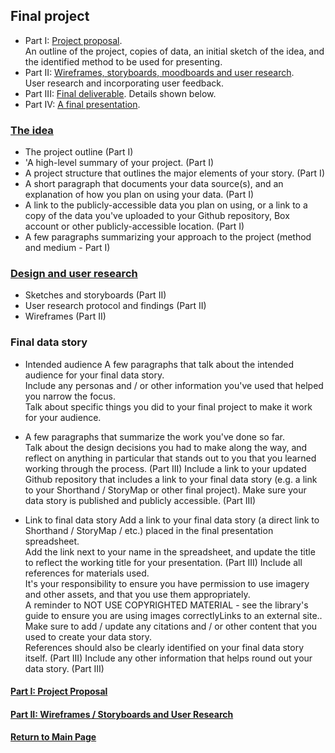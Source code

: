 ## Final project

- Part I: [Project proposal](final_project_JiadiLi.md).  
    An outline of the project, copies of data, an initial sketch of the idea, and the identified method to be used for presenting. 
- Part II: [Wireframes, storyboards, moodboards and user research](final_project_JiadiLi2.md).  
    User research and incorporating user feedback. 
- Part III: [Final deliverable](final_project_JiadiLi3.md).
    Details shown below.
- Part IV: [A final presentation](https://preview.shorthand.com/mtPjUhAjj6kEwUw0). 

### [The idea](final_project_JiadiLi.md)

- The project outline (Part I)
- 'A high-level summary of your project.  (Part I)
- A project structure that outlines the major elements of your story. (Part I)
- A short paragraph that documents your data source(s), and an explanation of how you plan on using your data. (Part I)
- A link to the publicly-accessible data you plan on using, or a link to a copy of the data you've uploaded to your Github repository, Box account or other publicly-accessible location. (Part I)
- A few paragraphs summarizing your approach to the project (method and medium - Part I)

### [Design and user research](final_project_JiadiLi2.md)

- Sketches and storyboards (Part II)
- User research protocol and findings (Part II)
- Wireframes (Part II)

### Final data story

- Intended audience
A few paragraphs that talk about the intended audience for your final data story.  
Include any personas and / or other information you've used that helped you narrow the focus.  
Talk about specific things you did to your final project to make it work for your audience. 

- A few paragraphs that summarize the work you've done so far.  
Talk about the design decisions you had to make along the way, and reflect on anything in particular that stands out to you that you learned working through the process. (Part III)
Include a link to your updated Github repository that includes a link to your final data story (e.g. a link to your Shorthand / StoryMap or other final project).  Make sure your data story is published and publicly accessible. (Part III)

- Link to final data story
Add a link to your final data story (a direct link to Shorthand / StoryMap / etc.) placed in the final presentation spreadsheet.  
Add the link next to your name in the spreadsheet, and update the title to reflect the working title for your presentation.  (Part III)
Include all references for materials used.  
It's your responsibility to ensure you have permission to use imagery and other assets, and that you use them appropriately.  
A reminder to NOT USE COPYRIGHTED MATERIAL - see the library's guide to ensure you are using images correctlyLinks to an external site..  
Make sure to add / update any citations and / or other content that you used to create your data story.  
References should also be clearly identified on your final data story itself.  (Part III)
Include any other information that helps round out your data story. (Part III)

#### [Part I: Project Proposal](/final_project_JiadiLi.md)
#### [Part II: Wireframes / Storyboards and User Research](/final_project_JiadiLi2.md)
#### [Return to Main Page](/README.md)
